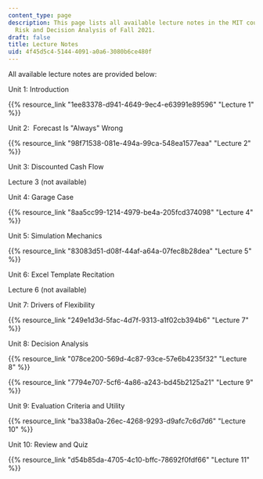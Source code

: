 ```yaml
---
content_type: page
description: This page lists all available lecture notes in the MIT course IDS.333
  Risk and Decision Analysis of Fall 2021.
draft: false
title: Lecture Notes
uid: 4f45d5c4-5144-4091-a0a6-3080b6ce480f
---
```

All available lecture notes are provided below:

Unit 1: Introduction

{{% resource_link "1ee83378-d941-4649-9ec4-e63991e89596" "Lecture 1" %}}

Unit 2:  Forecast Is "Always" Wrong

{{% resource_link "98f71538-081e-494a-99ca-548ea1577eaa" "Lecture 2" %}}

Unit 3: Discounted Cash Flow

Lecture 3 (not available)

Unit 4: Garage Case

{{% resource_link "8aa5cc99-1214-4979-be4a-205fcd374098" "Lecture 4" %}}

Unit 5: Simulation Mechanics

{{% resource_link "83083d51-d08f-44af-a64a-07fec8b28dea" "Lecture 5" %}}

Unit 6: Excel Template Recitation

Lecture 6 (not available)

Unit 7: Drivers of Flexibility

{{% resource_link "249e1d3d-5fac-4d7f-9313-a1f02cb394b6" "Lecture 7" %}}

Unit 8: Decision Analysis

{{% resource_link "078ce200-569d-4c87-93ce-57e6b4235f32" "Lecture 8" %}}

{{% resource_link "7794e707-5cf6-4a86-a243-bd45b2125a21" "Lecture 9" %}}

Unit 9: Evaluation Criteria and Utility

{{% resource_link "ba338a0a-26ec-4268-9293-d9afc7c6d7d6" "Lecture 10" %}}

Unit 10: Review and Quiz

{{% resource_link "d54b85da-4705-4c10-bffc-78692f0fdf66" "Lecture 11" %}}